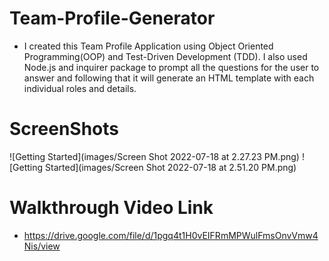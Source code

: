 # Team-Profile-Generator

* I created this Team Profile Application using Object Oriented Programming(OOP) and Test-Driven Development (TDD). I also used Node.js and inquirer package to prompt all the questions for the user to answer and following that it will generate an HTML template with each individual roles and details.


# ScreenShots

![Getting Started](images/Screen Shot 2022-07-18 at 2.27.23 PM.png)
![Getting Started](images/Screen Shot 2022-07-18 at 2.51.20 PM.png)

# Walkthrough Video Link

* https://drive.google.com/file/d/1pgq4t1H0vEIFRmMPWulFmsOnvVmw4Nis/view